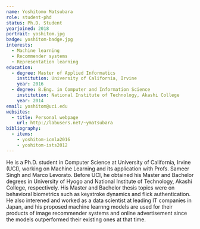 ```yaml
---
name: Yoshitomo Matsubara
role: student-phd
status: Ph.D. Student
yearjoined: 2018
portrait: yoshitom.jpg
badge: yoshitom-badge.jpg
interests:
  - Machine learning
  - Recommender systems
  - Representation learning
education:
  - degree: Master of Applied Informatics
    institution: University of California, Irvine
    year: 2016
  - degree: B.Eng. in Computer and Information Science
    institution: National Institute of Technology, Akashi College
    year: 2014
email: yoshitom@uci.edu
websites:
  - title: Personal webpage
    url: http://labusers.net/~ymatsubara
bibliography:
  - items:
    - yoshitom-icmla2016
    - yoshitom-ists2012
---
```


He is a Ph.D. student in Computer Science at University of California, Irvine (UCI), working on Machine Learning and its application with Profs. Sameer Singh and Marco Levorato. Before UCI, he obtained his Master and Bachelor degrees in University of Hyogo and National Institute of Technology, Akashi College, respectively. His Master and Bachelor thesis topics were on behavioral biometrics such as keystroke dynamics and flick authentication. He also interened and worked as a data scientist at leading IT companies in Japan, and his proposed machine learnng models are used for their products of image recommender systems and online advertisement since the models outperformed their existing ones at that time.
